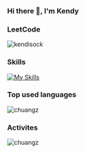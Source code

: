 ### Hi there 👋, I'm Kendy

### LeetCode
<img src="https://stats.justsong.cn/api/leetcode/?username=kendisock&layout=compact&hide_border=true&langs_count=10" alt="kendisock" />

### Skills
[![My Skills](https://skillicons.dev/icons?i=cs,cpp,dotnet,azure,jenkins,grafana,kubernetes,mint,nginx,postman,docker,rails,windows,selenium,ruby,py,redis,rabbitmq,nodejs,mongodb,git&perline=7)](https://skillicons.dev)

### Top used languages
<img src="https://github-readme-stats.vercel.app/api/top-langs/?username=chuangz&show_icons=true&count_private=false&theme=tokyonight" alt="chuangz" />

### Activites
<img src="https://github-readme-stats.vercel.app/api?username=chuangz&show_icons=true&theme=tokyonight" alt="chuangz" />
